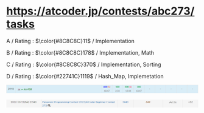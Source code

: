 # https://atcoder.jp/contests/abc273/tasks

A / Rating : $\color{#8C8C8C}11$ / Implementation

B / Rating : $\color{#8C8C8C}178$ / Implementation, Math

C / Rating : $\color{#8C8C8C}370$ / Implementation, Sorting

D / Rating : $\color{#22741C}1119$ / Hash_Map, Implemetation

![My Image](https://github.com/kss418/Atcoder/blob/main/ABC/Images/Standings/273.png)

![My Image](https://github.com/kss418/Atcoder/blob/main/ABC/Images/Performance/273.png)
